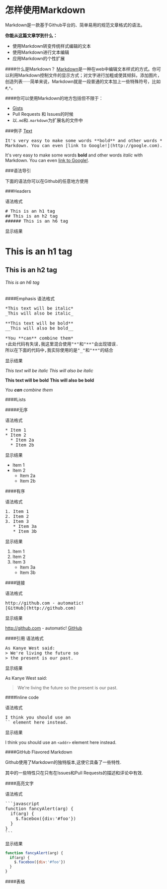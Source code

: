 


怎样使用Markdown
======================

Markdown是一款基于Github平台的、简单易用的规范文章格式的语法。


**你能从这篇文章学到什么：**
* 使用Markdown转变传统样式编辑的文本
* 使用Markdown进行文本编辑
* 应用Markdown的个性扩展

####什么是Markdown？
[Markdown](http://daringfireball.net/projects/markdown/)是一种在web中编辑文本样式的方式。你可以利用Markdown控制文件的显示方式；对文字进行加粗或使其倾斜，添加图片，创造列表······简单来说，Markdown就是一段普通的文本加上一些特殊符号，比如<code>#</code>,<code>*</code>。

####你可以使用Markdown的地方包括但不限于：
* [Gists](https://gist.github.com/)
* Pull Requests 和 Issues的时候
* 以<code>.md</code>和<code>.markdown</code>为扩展名的文件中

###例子
<a href="# ">Text</a>

<pre id="text">It's very easy to make some words **bold** and other words *italic* with 
Markdown. You can even [link to Google!](http://google.com).
</pre>

It's very easy to make some words **bold** and other words *italic* with 
Markdown. You can even [link to Google!](http://google.com).

###语法导引

下面的语法你可以在Github的任意地方使用

###Headers

语法格式

<pre># This is an h1 tag
## This is an h2 tag
###### This is an h6 tag
</pre>

显示结果

# This is an h1 tag
## This is an h2 tag
###### This is an h6 tag

####Emphasis
语法格式
<pre>*This text will be italic*
_This will also be italic_

**This text will be bold**
__This will also be bold__

*You **can** combine them*
↑此处代码有失误,我这里混合使用"*"和"**"会出现错误.
所以在下面的代码中,我实际使用的是"_"和"**"的结合</pre>

显示结果

*This text will be italic*
_This will also be italic_

**This text will be bold**
__This will also be bold__

_You **can** combine them_

####Lists

#####无序

语法格式

<pre>
* Item 1
* Item 2
  * Item 2a
  * Item 2b</pre>

显示结果

* Item 1
* Item 2
  * Item 2a
  * Item 2b

####有序

语法格式

<pre>1. Item 1
2. Item 2
3. Item 3
   * Item 3a
   * Item 3b</pre>

显示结果

1. Item 1
2. Item 2
3. Item 3
   * Item 3a
   * Item 3b

####链接

语法格式

<pre>http://github.com - automatic!
[GitHub](http://github.com)</pre>

显示结果

http://github.com - automatic!
[GitHub](http://github.com)

####引用
语法格式
<pre>As Kanye West said:
> We're living the future so
> the present is our past.
</pre>

显示结果

As Kanye West said:

> We're living the future so
> the present is our past.

####Inline code

语法格式

<pre>I think you should use an
`<addr>` element here instead.</pre>

显示结果

I think you should use an
`<addr>` element here instead.

####GitHub Flavored Markdown

Github使用了Markdown的独特版本,这使它具备了一些特性.

其中的一些特性只在只有在Issues和Pull Requests的描述和评论中有效.

####高亮文字

语法格式

<pre>```javascript
function fancyAlert(arg) {
  if(arg) {
    $.facebox({div:'#foo'})
  }
}
```</pre>

显示结果

```javascript
function fancyAlert(arg) {
  if(arg) {
    $.facebox({div:'#foo'})
  }
}
```
####表格
